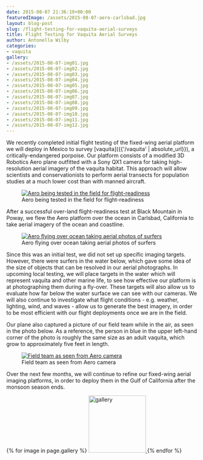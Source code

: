 ```yaml
---
date: 2015-08-07 21:36:19+00:00
featuredImage: /assets/2015-08-07-aero-carlsbad.jpg
layout: blog-post
slug: /flight-testing-for-vaquita-aerial-surveys
title: Flight Testing for Vaquita Aerial Surveys
author: Antonella Wilby
categories:
- vaquita
gallery:
- /assets/2015-08-07-img01.jpg
- /assets/2015-08-07-img02.jpg
- /assets/2015-08-07-img03.jpg
- /assets/2015-08-07-img04.jpg
- /assets/2015-08-07-img05.jpg
- /assets/2015-08-07-img06.jpg
- /assets/2015-08-07-img07.jpg
- /assets/2015-08-07-img08.jpg
- /assets/2015-08-07-img09.jpg
- /assets/2015-08-07-img10.jpg
- /assets/2015-08-07-img11.jpg
- /assets/2015-08-07-img12.jpg
---
```

We recently completed initial flight testing of the fixed-wing aerial platform we will deploy in Mexico to survey [vaquita]({{'/vaquita' | absolute_url}}), a critically-endangered porpoise. Our platform consists of a modified 3D Robotics Aero plane outfitted with a Sony QX1 camera for taking high-resolution aerial imagery of the vaquita habitat. This approach will allow scientists and conservationists to perform aerial transects for population studies at a much lower cost than with manned aircraft.

<figure>
<a href="{{'/assets/2015-08-07-aero-black-mtn.jpg' | absolute_url}}"><img src="{{'/assets/2015-08-07-aero-black-mtn.jpg' | resize: '1024x768'}}" alt="Aero being tested in the field for flight-readiness"></a>
<figcaption>Aero being tested in the field for flight-readiness</figcaption>
</figure>

After a successful over-land flight-readiness test at Black Mountain in Poway, we flew the Aero platform over the ocean in Carlsbad, California to take aerial imagery of the ocean and coastline.

<figure>
<a href="{{'/assets/2015-08-07-aero-ocean.jpg' | absolute_url}}"><img src="{{'/assets/2015-08-07-aero-ocean.jpg' | resize: '1024x768'}}" alt="Aero flying over ocean taking aerial photos of surfers"></a>
<figcaption>Aero flying over ocean taking aerial photos of surfers</figcaption>
</figure>

Since this was an initial test, we did not set up specific imaging targets. However, there were surfers in the water below, which gave some idea of the size of objects that can be resolved in our aerial photographs. In upcoming local testing, we will place targets in the water which will represent vaquita and other marine life, to see how effective our platform is at photographing them during a fly-over. These targets will also allow us to evaluate how far below the water surface we can see with our cameras. We will also continue to investigate what flight conditions - e.g. weather, lighting, wind, and waves - allow us to generate the best imagery, in order to be most efficient with our flight deployments once we are in the field.

Our plane also captured a picture of our field team while in the air, as seen in the photo below. As a reference, the person in blue in the upper left-hand corner of the photo is roughly the same size as an adult vaquita, which grow to approximately five feet in length.

<figure>
<a href="{{'/assets/2015-08-07-aero-field-team.jpg' | absolute_url}}"><img src="{{'/assets/2015-08-07-aero-field-team.jpg' | resize: '1024x768'}}" alt="Field team as seen from Aero camera"></a>
<figcaption>Field team as seen from Aero camera</figcaption>
</figure>

Over the next few months, we will continue to refine our fixed-wing aerial imaging platforms, in order to deploy them in the Gulf of California after the monsoon season ends.

{% for image in page.gallery %}
<a href="{{ image | absolute_url }}">
<img alt="gallery" src="{{ image | resize: '150x150' }}" width="150px" height="150px">
</a>{% endfor %}